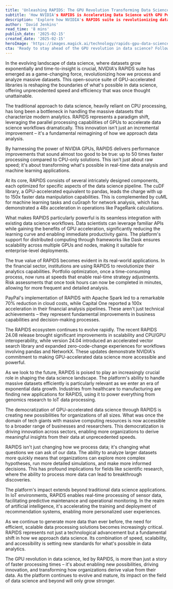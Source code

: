 ```yaml
---
title: 'Unleashing RAPIDS: The GPU Revolution Transforming Data Science'
subtitle: 'How NVIDIA's RAPIDS is Accelerating Data Science with GPU Power'
description: 'Explore how NVIDIA's RAPIDS suite is revolutionizing data science with GPU-accelerated libraries. Discover how this open-source platform is transforming the processing and analysis of massive datasets, offering real-time analytics and machine learning applications with unprecedented speed and efficiency.'
author: 'David Jenkins'
read_time: '8 mins'
publish_date: '2025-02-15'
created_date: '2025-02-15'
heroImage: 'https://images.magick.ai/technology/rapids-gpu-data-science.jpg'
cta: 'Ready to stay ahead of the GPU revolution in data science? Follow us on LinkedIn for the latest updates on RAPIDS and other groundbreaking technologies reshaping the future of data analytics.'
---
```


In the evolving landscape of data science, where datasets grow exponentially and time-to-insight is crucial, NVIDIA's RAPIDS suite has emerged as a game-changing force, revolutionizing how we process and analyze massive datasets. This open-source suite of GPU-accelerated libraries is reshaping the boundaries of what's possible in data science, offering unprecedented speed and efficiency that was once thought unattainable. 

The traditional approach to data science, heavily reliant on CPU processing, has long been a bottleneck in handling the massive datasets that characterize modern analytics. RAPIDS represents a paradigm shift, leveraging the parallel processing capabilities of GPUs to accelerate data science workflows dramatically. This innovation isn't just an incremental improvement – it's a fundamental reimagining of how we approach data analysis.

By harnessing the power of NVIDIA GPUs, RAPIDS delivers performance improvements that sound almost too good to be true: up to 50 times faster processing compared to CPU-only solutions. This isn't just about raw speed; it's about transforming what's possible in real-time data analysis and machine learning applications.

At its core, RAPIDS consists of several intricately designed components, each optimized for specific aspects of the data science pipeline. The cuDF library, a GPU-accelerated equivalent to pandas, leads the charge with up to 150x faster data manipulation capabilities. This is complemented by cuML for machine learning tasks and cuGraph for network analysis, which has demonstrated a 48x acceleration in operations like PageRank calculations.

What makes RAPIDS particularly powerful is its seamless integration with existing data science workflows. Data scientists can leverage familiar APIs while gaining the benefits of GPU acceleration, significantly reducing the learning curve and enabling immediate productivity gains. The platform's support for distributed computing through frameworks like Dask ensures scalability across multiple GPUs and nodes, making it suitable for enterprise-level deployments.

The true value of RAPIDS becomes evident in its real-world applications. In the financial sector, institutions are using RAPIDS to revolutionize their analytics capabilities. Portfolio optimization, once a time-consuming process, now runs at speeds that enable real-time strategy adjustments. Risk assessments that once took hours can now be completed in minutes, allowing for more frequent and detailed analysis.

PayPal's implementation of RAPIDS with Apache Spark led to a remarkable 70% reduction in cloud costs, while Capital One reported a 100x acceleration in their financial analysis pipelines. These aren't just technical achievements – they represent fundamental improvements in business capabilities and decision-making processes.

The RAPIDS ecosystem continues to evolve rapidly. The recent RAPIDS 24.08 release brought significant improvements in scalability and CPU/GPU interoperability, while version 24.04 introduced an accelerated vector search library and expanded zero-code-change experiences for workflows involving pandas and NetworkX. These updates demonstrate NVIDIA's commitment to making GPU-accelerated data science more accessible and powerful.

As we look to the future, RAPIDS is poised to play an increasingly crucial role in shaping the data science landscape. The platform's ability to handle massive datasets efficiently is particularly relevant as we enter an era of exponential data growth. Industries from healthcare to manufacturing are finding new applications for RAPIDS, using it to power everything from genomics research to IoT data processing.

The democratization of GPU-accelerated data science through RAPIDS is creating new possibilities for organizations of all sizes. What was once the domain of tech giants with massive computing resources is now accessible to a broader range of businesses and researchers. This democratization is driving innovation across sectors, enabling more organizations to derive meaningful insights from their data at unprecedented speeds.

RAPIDS isn't just changing how we process data; it's changing what questions we can ask of our data. The ability to analyze larger datasets more quickly means that organizations can explore more complex hypotheses, run more detailed simulations, and make more informed decisions. This has profound implications for fields like scientific research, where the ability to process more data can lead to breakthrough discoveries.

The platform's impact extends beyond traditional data science applications. In IoT environments, RAPIDS enables real-time processing of sensor data, facilitating predictive maintenance and operational monitoring. In the realm of artificial intelligence, it's accelerating the training and deployment of recommendation systems, enabling more personalized user experiences.

As we continue to generate more data than ever before, the need for efficient, scalable data processing solutions becomes increasingly critical. RAPIDS represents not just a technological advancement but a fundamental shift in how we approach data science. Its combination of speed, scalability, and accessibility is setting new standards for what's possible in data analytics.

The GPU revolution in data science, led by RAPIDS, is more than just a story of faster processing times – it's about enabling new possibilities, driving innovation, and transforming how organizations derive value from their data. As the platform continues to evolve and mature, its impact on the field of data science and beyond will only grow stronger.
